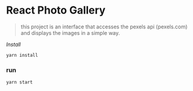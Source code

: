 
# React Photo Gallery
>this project is an interface that accesses the pexels api (pexels.com) and displays the images in a simple way.

*Install*
```
yarn install
```
### run
```
yarn start
```



